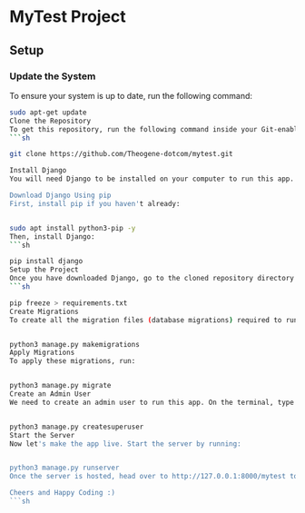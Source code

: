 # MyTest Project

## Setup

### Update the System
To ensure your system is up to date, run the following command:
```sh
sudo apt-get update
Clone the Repository
To get this repository, run the following command inside your Git-enabled terminal:
```sh

git clone https://github.com/Theogene-dotcom/mytest.git

Install Django
You will need Django to be installed on your computer to run this app. Head over to Django's official website for the download guide.

Download Django Using pip
First, install pip if you haven't already:


sudo apt install python3-pip -y
Then, install Django:
```sh

pip install django
Setup the Project
Once you have downloaded Django, go to the cloned repository directory and run the following command to generate a requirements.txt file:
```sh

pip freeze > requirements.txt
Create Migrations
To create all the migration files (database migrations) required to run this app, run:


python3 manage.py makemigrations
Apply Migrations
To apply these migrations, run:


python3 manage.py migrate
Create an Admin User
We need to create an admin user to run this app. On the terminal, type the following command and provide a username, password, and email for the admin user:


python3 manage.py createsuperuser
Start the Server
Now let's make the app live. Start the server by running:


python3 manage.py runserver
Once the server is hosted, head over to http://127.0.0.1:8000/mytest to access the app.

Cheers and Happy Coding :)
```sh
